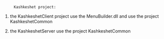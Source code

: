 
         Kashkeshet project:

1. the KashkeshetClient project use the MenuBuilder.dll and use the project KashkeshetCommon

2. the KashkeshetServer use the project KashkeshetCommon
